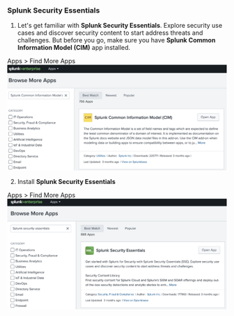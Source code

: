 ### Splunk Security Essentials
1. Let's get familiar with **Splunk Security Essentials**. Explore security use cases and discover security content to start address threats and challenges.
But before you go, make sure you have **Splunk Common Information Model (CIM)** app installed. 

Apps > Find More Apps 
![](attachments/2.5-CIM_install.png)


2. Install **Splunk Security Essentials**

Apps > Find More Apps
![](attachments/2.5-SSE_install.png)
